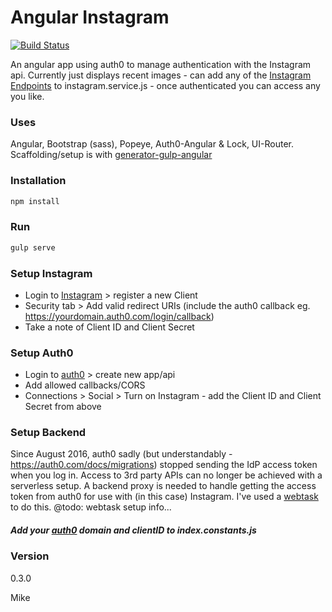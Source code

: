 # Angular Instagram

[![Build Status](https://travis-ci.org/mikeybyker/angular-instagram.svg?branch=master)](https://travis-ci.org/mikeybyker/angular-instagram)

An angular app using auth0 to manage authentication with the Instagram api. Currently just displays recent images - can add any of the [Instagram Endpoints](https://www.instagram.com/developer/endpoints/) to instagram.service.js - once authenticated you can access any you like.


### Uses
Angular, Bootstrap (sass), Popeye, Auth0-Angular & Lock, UI-Router.
Scaffolding/setup is with [generator-gulp-angular
](https://github.com/Swiip/generator-gulp-angular)

### Installation
```javascript
npm install
```

### Run
```javascript
gulp serve
```

### Setup Instagram
  - Login to [Instagram](https://www.instagram.com/developer/) > register a new Client
  - Security tab > Add valid redirect URIs (include the auth0 callback eg. https://yourdomain.auth0.com/login/callback)
  - Take a note of Client ID and Client Secret

### Setup Auth0
  - Login to [auth0](https://auth0.com/) > create new app/api
  - Add allowed callbacks/CORS
  - Connections > Social > Turn on Instagram - add the Client ID and Client Secret from above

### Setup Backend
Since August 2016, auth0 sadly (but understandably - https://auth0.com/docs/migrations) stopped sending the IdP access token when you log in. Access to 3rd party APIs can no longer be achieved with a serverless setup.
A backend proxy is needed to handle getting the access token from auth0 for use with (in this case) Instagram. I've used a [webtask](https://webtask.io/) to do this.
@todo: webtask setup info...


##### Add your [auth0](https://auth0.com/) domain and clientID to **index.constants.js**

### Version
0.3.0

Mike